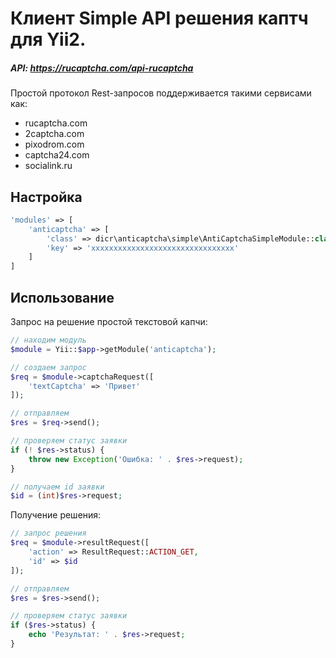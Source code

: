 # Клиент Simple API решения каптч для Yii2.

##### API: https://rucaptcha.com/api-rucaptcha

Простой протокол Rest-запросов поддерживается такими сервисами как:
- rucaptcha.com
- 2captcha.com
- pixodrom.com
- captcha24.com
- socialink.ru

## Настройка

```php
'modules' => [
    'anticaptcha' => [
        'class' => dicr\anticaptcha\simple\AntiCaptchaSimpleModule::class,
        'key' => 'xxxxxxxxxxxxxxxxxxxxxxxxxxxxxxxx'
    ]
]
```

## Использование

Запрос на решение простой текстовой капчи:
```php
// находим модуль
$module = Yii::$app->getModule('anticaptcha');

// создаем запрос
$req = $module->captchaRequest([
    'textCaptcha' => 'Привет'
]);

// отправляем
$res = $req->send();

// проверяем статус заявки
if (! $res->status) {
    throw new Exception('Ошибка: ' . $res->request);
}

// получаем id заявки
$id = (int)$res->request;
```

Получение решения:
```php
// запрос решения
$req = $module->resultRequest([
    'action' => ResultRequest::ACTION_GET,
    'id' => $id 
]);

// отправляем
$res = $res->send();

// проверяем статус заявки
if ($res->status) {
    echo 'Результат: ' . $res->request;
}
```
